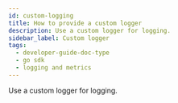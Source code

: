 ```yaml
---
id: custom-logging
title: How to provide a custom logger
description: Use a custom logger for logging.
sidebar_label: Custom logger
tags:
  - developer-guide-doc-type
  - go sdk
  - logging and metrics
---
```


Use a custom logger for logging.
